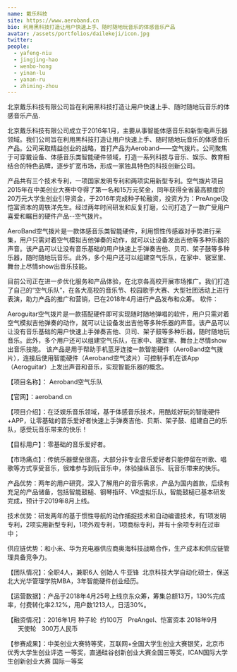```yaml
---
name: 戴乐科技
site: https://www.aeroband.cn
bio: 利用黑科技打造让用户快速上手、随时随地玩音乐的体感音乐产品
avatar: /assets/portfolios/dailekeji/icon.jpg
twitter: 
people:
  - yafeng-niu
  - jingjing-hao
  - wenbo-hong
  - yinan-lu
  - yanan-ru
  - zhiming-zhou
---
```

北京戴乐科技有限公司旨在利用黑科技打造让用户快速上手、随时随地玩音乐的体感音乐产品.

北京戴乐科技有限公司成立于2016年1月，主要从事智能体感音乐和新型电声乐器领域。我们公司旨在利用黑科技打造让用户快速上手、随时随地玩音乐的体感音乐产品。公司采取精益创业的战略，首打产品为Aeroband——空气拨片。公司聚焦于可穿戴设备、体感音乐类智能硬件领域，打造一系列科技与音乐、娱乐、教育相结合的特色品牌，逐步扩宽市场，形成一家独具特色的科技创新公司。

产品共有三个技术专利，一项国家发明专利和两项实用新型专利。空气拨片项目2015年在中美创业大赛中夺得了第一名和15万元奖金，同年获得全省最高额度的20万元大学生创业引导资金，于2016年完成种子轮融资，投资方为：PreAngel及恺富资本的周轶洋先生。经过两年时间研发和反复打磨，公司打造了一款广受用户喜爱和瞩目的硬件产品--空气拨片。

AeroBand空气拨片是一款体感音乐类智能硬件，利用惯性传感器对手势进行采集，用户只需对着空气模拟吉他弹奏的动作，就可以让设备发出吉他等多种乐器的声音。该产品可以让没有音乐基础的用户快速上手弹奏吉他、贝司、架子鼓等多种乐器，随时随地玩音乐。此外，多个用户还可以组建空气乐队，在家中、寝室里、舞台上尽情show出音乐技能。

目前公司正在进一步优化服务和产品体验，在北京各高校开展市场推广。我们打造了自己的“空气乐队”，在各大高校的音乐节、校园歌手大赛、大型社团活动上进行表演，助力产品的推广和营销，已在2018年4月进行产品发布和众筹。
软件：

Aeroguitar空气拨片是一款搭配硬件即可实现随时随地弹唱的软件，用户只需对着空气模拟吉他弹奏的动作，就可以让设备发出吉他等多种乐器的声音。该产品可以让没有音乐基础的用户快速上手弹奏吉他、贝司、架子鼓等多种乐器，随时随地玩音乐。此外，多个用户还可以组建空气乐队，在家中、寝室里、舞台上尽情show出音乐技能。
该产品是用于帮助手机蓝牙连接一款智能硬件（AeroBand空气拨片），连接后使用智能硬件（Aeroband空气波片）可控制手机在该App（Aeroguitar）上发出声音和音乐，实现智能乐器的概念。

【项目名称】： Aeroband空气乐队

【官网】：aeroband.cn

【项目介绍】：在泛娱乐音乐领域，基于体感音乐技术，用酷炫好玩的智能硬件+APP，让零基础的音乐爱好者快速上手弹奏吉他、贝斯、架子鼓、组建自己的乐队，感受玩音乐带来的快乐！

【目标用户】：零基础的音乐爱好者。

【市场痛点】：传统乐器壁垒很高，大部分非专业音乐爱好者只能停留在听歌、唱歌等方式享受音乐，很难参与到玩音乐中，体验操纵音乐、玩音乐带来的快乐。

产品优势：两年的用户研究，深入了解用户的音乐需求，产品为国内首款，后续有充足的产品储备，包括智能鼓槌、钢琴指环、VR虚拟乐队，智能鼓槌已基本研发完成，预计于2019年8月上线。

技术优势：研发两年的基于惯性导航的动作捕捉技术和自动编谱技术，有1项发明专利，2项实用新型专利，1项外观专利，1项商标专利，并有十余项专利在过审中；

供应链优势：和小米、华为充电器供应商奥海科技战略合作，生产成本和供应链管理具备竞争力。

【团队情况】：全职4人，兼职6人 创始人 牛亚锋  北京科技大学自动化硕士，保送北大光华管理学院MBA，3年智能硬件创业经历。

【运营数据】：产品于2018年4月25号上线京东众筹，筹集总额13万，130%完成率，付费转化率2.12%，用户数1213人，日活30%。

【融资情况】：2016年1月 种子轮  约100万   PreAngel、恺富资本  2018年9月       天使轮   300万人民币

【参赛成果】：中美创业大赛特等奖，互联网+全国大学生创业大赛银奖，北京市优秀大学生创业评选
一等奖，直通硅谷创新创业大赛全国三等奖，ICAN国际大学生创新创业大赛 国际一等奖
